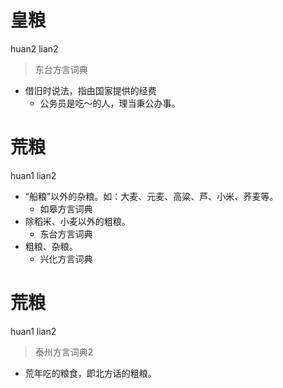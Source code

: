 # 皇粮
huan2 lian2
> 东台方言词典
- 借旧时说法，指由国家提供的经费
  - 公务员是吃～的人，理当秉公办事。

# 荒粮
huan1 lian2
+ “船粮”以外的杂粮。如：大麦、元麦、高粱、芦、小米、荞麦等。
  * 如皋方言词典
+ 除稻米、小麦以外的粗粮。
  * 东台方言词典
+ 粗粮、杂粮。
  * 兴化方言词典


# 荒粮
huan1 lian2
> 泰州方言词典2
- 荒年吃的粮食，即北方话的粗粮。